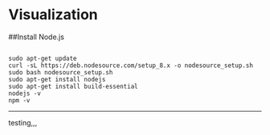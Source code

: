 # Visualization

##Install Node.js

<pre><code>
sudo apt-get update
curl -sL https://deb.nodesource.com/setup_8.x -o nodesource_setup.sh
sudo bash nodesource_setup.sh
sudo apt-get install nodejs
sudo apt-get install build-essential
nodejs -v
npm -v
</pre></code>


<hr/>

testing,,,
